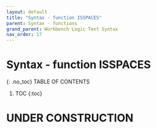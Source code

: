```yaml
---
layout: default
title: "Syntax - function ISSPACES"
parent: Syntax - functions
grand_parent: Workbench Logic Text Syntax
nav_order: 17
---
```

# Syntax - function ISSPACES
{: .no_toc}
TABLE OF CONTENTS 
1. TOC
{:toc}  
 
# UNDER CONSTRUCTION
